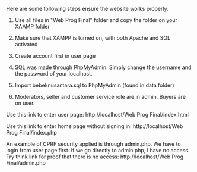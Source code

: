Here are some following steps ensure the website works properly.

1. Use all files in "Web Prog Final" folder and copy the folder on your XAAMP folder

2. Make sure that XAMPP is turned on, with both Apache and SQL activated

3. Create account first in user page

4. SQL was made through PhpMyAdmin. Simply change the username and the password of your localhost. 

5. Import bebeknusantara.sql to PhpMyAdmin (found in data folder)

6. Moderators, seller and customer service role are in admin. Buyers are on user. 


Use this link to enter user page: http://localhost/Web Prog Final/index.html

Use this link to enter home page without signing in: http://localhost/Web Prog Final/index.php

An example of CPRF security applied is through admin.php. We have to login from user page first. If we go directly to admin.php, I have no access. Try think link for proof that there is no access: http://localhost/Web Prog Final/admin.php